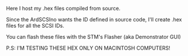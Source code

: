 Here I host my .hex files compiled from source.

Since the ArdSCSIno wants the ID defined in source code, I'll create .hex files for all the SCSI IDs.

You can flash these files with the STM's Flasher (aka Demonstrator GUI)

P.S: I'M TESTING THESE HEX ONLY ON MACINTOSH COMPUTERS!
